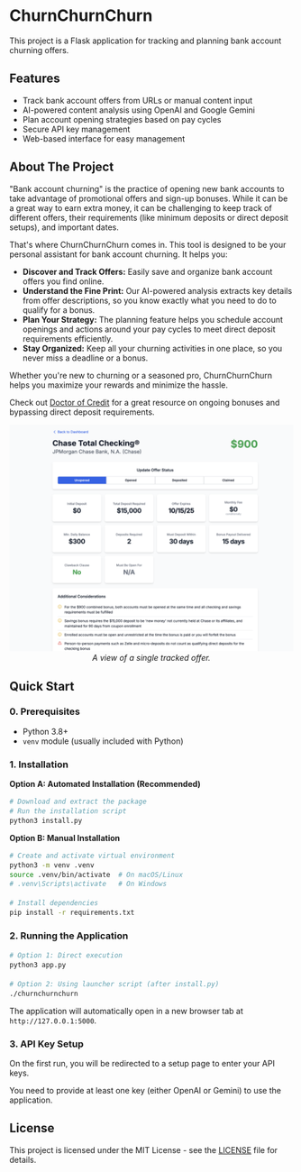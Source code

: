 # ChurnChurnChurn

This project is a Flask application for tracking and planning bank account churning offers.

## Features

- Track bank account offers from URLs or manual content input
- AI-powered content analysis using OpenAI and Google Gemini
- Plan account opening strategies based on pay cycles
- Secure API key management
- Web-based interface for easy management

## About The Project

"Bank account churning" is the practice of opening new bank accounts to take advantage of promotional offers and sign-up bonuses. While it can be a great way to earn extra money, it can be challenging to keep track of different offers, their requirements (like minimum deposits or direct deposit setups), and important dates.

That's where ChurnChurnChurn comes in. This tool is designed to be your personal assistant for bank account churning. It helps you:

- **Discover and Track Offers:** Easily save and organize bank account offers you find online.
- **Understand the Fine Print:** Our AI-powered analysis extracts key details from offer descriptions, so you know exactly what you need to do to qualify for a bonus.
- **Plan Your Strategy:** The planning feature helps you schedule account openings and actions around your pay cycles to meet direct deposit requirements efficiently.
- **Stay Organized:** Keep all your churning activities in one place, so you never miss a deadline or a bonus.

Whether you're new to churning or a seasoned pro, ChurnChurnChurn helps you maximize your rewards and minimize the hassle.

Check out [Doctor of Credit](https://www.doctorofcredit.com/best-bank-account-bonuses/) for a great resource on ongoing bonuses and bypassing direct deposit requirements.

<p align="center">
  <img src="single-offer.png" width="800" alt="Single Offer View">
  <br>
  <em>A view of a single tracked offer.</em>
</p>

## Quick Start

### 0. Prerequisites

- Python 3.8+
- `venv` module (usually included with Python)

### 1. Installation

**Option A: Automated Installation (Recommended)**
```sh
# Download and extract the package
# Run the installation script
python3 install.py
```

**Option B: Manual Installation**
```sh
# Create and activate virtual environment
python3 -m venv .venv
source .venv/bin/activate  # On macOS/Linux
# .venv\Scripts\activate   # On Windows

# Install dependencies
pip install -r requirements.txt
```

### 2. Running the Application

```sh
# Option 1: Direct execution
python3 app.py

# Option 2: Using launcher script (after install.py)
./churnchurnchurn
```

The application will automatically open in a new browser tab at `http://127.0.0.1:5000`.

### 3. API Key Setup

On the first run, you will be redirected to a setup page to enter your API keys.

You need to provide at least one key (either OpenAI or Gemini) to use the application.


## License

This project is licensed under the MIT License - see the [LICENSE](LICENSE) file for details.

